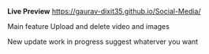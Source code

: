 **Live Preview**
https://gaurav-dixit35.github.io/Social-Media/

Main feature Upload and delete video and images

New update work in progress
suggest whaterver you want
